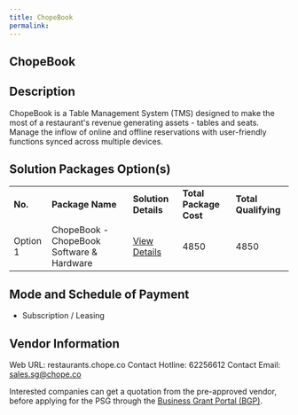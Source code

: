```yaml
---
title: ChopeBook
permalink: 
---
```


## ChopeBook

## Description

ChopeBook is a Table Management System (TMS) designed to make the most of a restaurant's revenue generating assets - tables and seats. Manage the inflow of online and offline reservations with user-friendly functions synced across multiple devices.

## Solution Packages Option(s)

<table>
<tr>
<td><b>No.</b></td>
<td><b>Package Name</b></td>
<td><b>Solution Details</b></td>
<td><b>Total Package Cost</b></td>
<td><b>Total Qualifying</b></td>
</tr>
<tr>
<td>Option 1</td>
<td>ChopeBook - ChopeBook Software & Hardware</td>
<td><a href='https://www.gobusiness.gov.sg/images/psg/Desensitised_ChopeBook_System_20200204_Annex_3_Part_3.pdf'>View Details</a></td>
<td>4850</td>
<td>4850</td>
</tr>
</table>

## Mode and Schedule of Payment

 - Subscription / Leasing

## Vendor Information

 Web URL: restaurants.chope.co 
Contact Hotline: 62256612 
Contact Email: sales.sg@chope.co 


Interested companies can get a quotation from the pre-approved vendor, before applying for the PSG through the <a href='https://www.businessgrants.gov.sg/'>Business Grant Portal (BGP)</a>.
